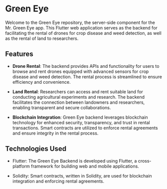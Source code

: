 # Green Eye

Welcome to the Green Eye repository, the server-side component for the Mr. Green Eye app. This Flutter web application serves as the backend for facilitating the rental of drones for crop disease and weed detection, as well as the rental of land to researchers.

## Features

- **Drone Rental**: The backend provides APIs and functionality for users to browse and rent drones equipped with advanced sensors for crop disease and weed detection. The rental process is streamlined to ensure efficiency and convenience.

- **Land Rental**: Researchers can access and rent suitable land for conducting agricultural experiments and research. The backend facilitates the connection between landowners and researchers, enabling transparent and secure collaborations.

- **Blockchain Integration**: Green Eye backend leverages blockchain technology for enhanced security, transparency, and trust in rental transactions. Smart contracts are utilized to enforce rental agreements and ensure integrity in the rental process.

## Technologies Used

- Flutter: The Green Eye Backend is developed using Flutter, a cross-platform framework for building web and mobile applications.

- Solidity: Smart contracts, written in Solidity, are used for blockchain integration and enforcing rental agreements.
